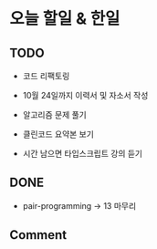 # 오늘 할일 & 한일

## TODO

- 코드 리팩토링

- 10월 24일까지 이력서 및 자소서 작성

- 알고리즘 문제 풀기

- 클린코드 요약본 보기

- 시간 남으면 타입스크립트 강의 듣기

## DONE

- pair-programming -> 13 마무리

## Comment
